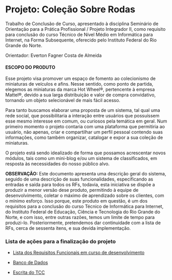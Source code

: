 # Projeto: Coleção Sobre Rodas

Trabalho de Conclusão de Curso, apresentado à disciplina Seminário de Orientação para a Prática Profissional / Projeto Integrador II, como requisito para conclusão do curso Técnico de Nível Médio em Informática para Internet, na Forma Subsequente, oferecido pelo Instituto Federal do Rio Grande do Norte.

Orientador: Everton Fagner Costa de Almeida



#### ESCOPO DO PRODUTO

Esse projeto visa promover um espaço de fomento ao colecionismo de miniaturas de veículos e afins. Nesse sentido, como ponto de partida, elegemos as miniaturas da marca Hot Wheel®, pertencente à empresa Mattel®, devido a sua larga distribuição e valor de compra convidativo, tornando um objeto selecionável de mais fácil acesso.

Para tanto buscamos elaborar uma proposta de um sistema, tal qual uma rede social, que possibilitaria a interação entre usuários que possuíssem esse mesmo interesse em comum, ou curiosos pela temática em geral. Num primeiro momento o projeto contaria com uma plataforma que permitiria ao usuário, não apenas, criar e compartilhar um perfil pessoal contendo suas informações, como também organizar, catalogar e expor a sua coleção de miniaturas.

O projeto está sendo idealizado de forma que possamos acrescentar novos módulos, tais como um mini-blog e/ou um sistema de classificados, em resposta às necessidades do nosso público alvo.



**OBSERVAÇÃO:** Este documento apresenta uma descrição geral do sistema, seguido de uma descrição de suas funcionalidades, especificando as entradas e saída para todos os RFs, todavia, esta iniciativa se dispõe a produzir a menor versão dese produto, permitindo à equipe de desenvolvimento, coletar o máximo de aprendizado sobre os clientes, com o mínimo esforço. Isso porque, este produto em questão, é um dos requisitos para a conclusão do curso Técnico de Informática para Internet, do Instituto Federal de Educação, Ciência e Tecnologia do Rio Grande do Norte, e com isso, entre outras razões, temos um limite de tempo para produzi-lo. Posteriormente, pretendemos dar continuidade com a lista de RFs, cerca de sessenta itens, e sua devida implementação.



### Lista de ações para a finalização do projeto

- [Lista dos Requisitos Funcionais em curso de desenvolvimento](lista-de-requisitos.md)

- [Banco de Dados](banco-de-dados.md)

- [Escrita do TCC](tcc.md)